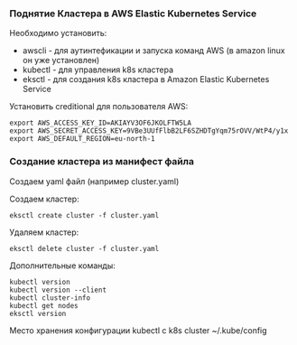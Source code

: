 ### Поднятие Кластера в AWS Elastic Kubernetes Service
Необходимо установить:
- awscli - для аутинтефикации и запуска команд AWS (в amazon linux он уже установлен) 
- kubectl - для управления k8s кластера
- eksctl - для создания k8s кластера в Amazon Elastic Kubernetes Service

Установить creditional для пользователя AWS:
```
export AWS_ACCESS_KEY_ID=AKIAYV3OF6JKOLFTW5LA
export AWS_SECRET_ACCESS_KEY=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
export AWS_DEFAULT_REGION=eu-north-1
```
  
### Создание кластера из манифест файла
Создаем yaml файл (например cluster.yaml)

Создаем кластер:
```
eksctl create cluster -f cluster.yaml
```
Удаляем кластер:
```
eksctl delete cluster -f cluster.yaml
```
  
Дополнительные команды:
```
kubectl version
kubectl version --client
kubectl cluster-info
kubectl get nodes
eksctl version
```
Место хранения конфигурации kubectl с k8s cluster
~/.kube/config
